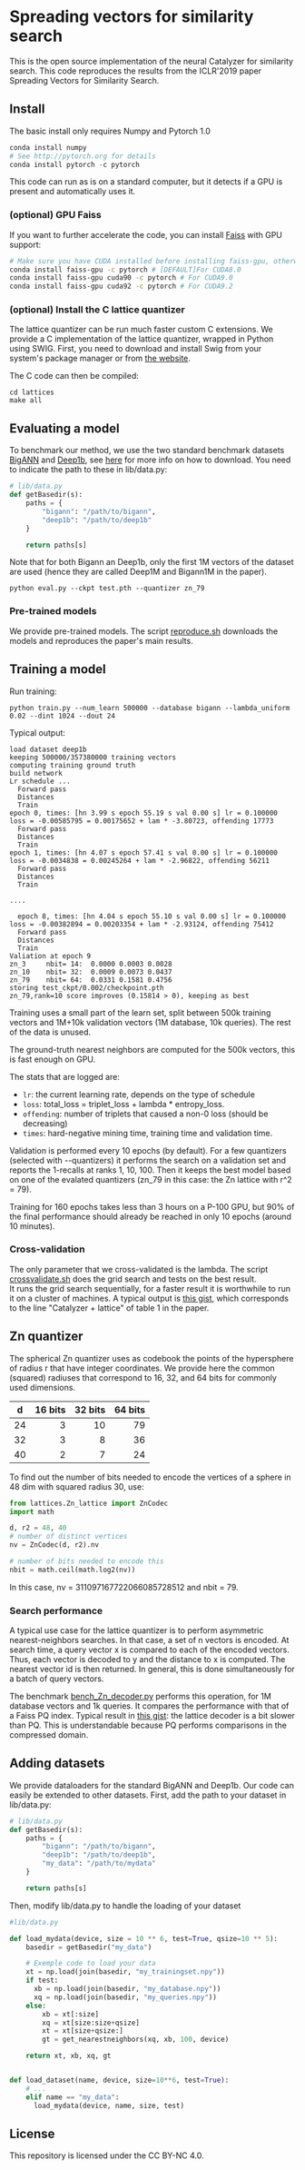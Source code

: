 # Spreading vectors for similarity search

This is the open source implementation of the neural Catalyzer for similarity search.
This code reproduces the results from the ICLR'2019 paper Spreading Vectors for Similarity Search.


## Install

The basic install only requires Numpy and Pytorch 1.0
```python
conda install numpy
# See http://pytorch.org for details
conda install pytorch -c pytorch
```


This code can run as is on a standard computer, but it detects if a GPU is present and automatically uses it.

### (optional) GPU Faiss

If you want to further accelerate the code, you can install [Faiss](https://github.com/facebookresearch/faiss) with GPU support:
```bash
# Make sure you have CUDA installed before installing faiss-gpu, otherwise it falls back to CPU version
conda install faiss-gpu -c pytorch # [DEFAULT]For CUDA8.0
conda install faiss-gpu cuda90 -c pytorch # For CUDA9.0
conda install faiss-gpu cuda92 -c pytorch # For CUDA9.2
```

### (optional) Install the C lattice quantizer

The lattice quantizer can be run much faster custom C extensions.
We provide a C implementation of the lattice quantizer, wrapped in Python using SWIG.
First, you need to download and install Swig from your system's package manager or from [the website](http://www.swig.org/download.html).

The C code can then be compiled:
```
cd lattices
make all
```


## Evaluating a model

To benchmark our method, we use the two standard benchmark datasets [BigANN](http://corpus-texmex.irisa.fr/) and [Deep1b](https://yadi.sk/d/11eDCm7Dsn9GA), see [here](https://github.com/facebookresearch/faiss/tree/master/benchs#getting-bigann) for more info on how to download.
You need to indicate the path to these in lib/data.py:
```python
# lib/data.py
def getBasedir(s):
    paths = {
        "bigann": "/path/to/bigann",
        "deep1b": "/path/to/deep1b"
    }

    return paths[s]
```
Note that for both Bigann an Deep1b, only the first 1M vectors of the dataset are used (hence they are called Deep1M and Bigann1M in the paper).

```
python eval.py --ckpt test.pth --quantizer zn_79
```

### Pre-trained models

We provide pre-trained models.
The script [reproduce.sh](reproduce.sh) downloads the models and reproduces the paper's main results.

## Training a model

Run training:
```
python train.py --num_learn 500000 --database bigann --lambda_uniform 0.02 --dint 1024 --dout 24
```

Typical output:
```
load dataset deep1b
keeping 500000/357380000 training vectors
computing training ground truth
build network
Lr schedule ...
  Forward pass
  Distances
  Train
epoch 0, times: [hn 3.99 s epoch 55.19 s val 0.00 s] lr = 0.100000 loss = -0.00585795 = 0.00175652 + lam * -3.80723, offending 17773
  Forward pass
  Distances
  Train
epoch 1, times: [hn 4.07 s epoch 57.41 s val 0.00 s] lr = 0.100000 loss = -0.0034838 = 0.00245264 + lam * -2.96822, offending 56211
  Forward pass
  Distances
  Train

....

  epoch 8, times: [hn 4.04 s epoch 55.10 s val 0.00 s] lr = 0.100000 loss = -0.00382894 = 0.00203354 + lam * -2.93124, offending 75412
  Forward pass
  Distances
  Train
Valiation at epoch 9
zn_3     nbit= 14:  0.0000 0.0003 0.0028
zn_10    nbit= 32:  0.0009 0.0073 0.0437
zn_79    nbit= 64:  0.0331 0.1581 0.4756
storing test_ckpt/0.002/checkpoint.pth
zn_79,rank=10 score improves (0.15814 > 0), keeping as best
```

Training uses a small part of the learn set, split between 500k training vectors and 1M+10k validation vectors (1M database, 10k queries). The rest of the data is unused.

The ground-truth nearest neighbors are computed for the 500k vectors, this is fast enough on GPU.

The stats that are logged are:
- `lr`: the current learning rate, depends on the type of schedule
- `loss`: total_loss = triplet_loss + lambda * entropy_loss.
- `offending`: number of triplets that caused a non-0 loss (should be decreasing)
- `times`: hard-negative mining time, training time and validation time.

Validation is performed every 10 epochs (by default).
For a few quantizers (selected with --quantizers) it performs the search on a validation set and reports the 1-recalls at ranks 1, 10, 100.
Then it keeps the best model based on one of the evalated quantizers (zn_79 in this case: the Zn lattice with r^2 = 79).

Training for 160 epochs takes less than 3 hours on a P-100 GPU, but 90% of the final performance should already be reached in only 10 epochs (around 10 minutes).

### Cross-validation

The only parameter that we cross-validated is the lambda.
The script [crossvalidate.sh](crossvalidate.sh) does the grid search and tests on the best result.  
It runs the grid search sequentially, for a faster result it is worthwhile to run it on a cluster of machines.
A typical output is [this gist](https://gist.github.com/mdouze/bd34ceb6b17c3616e0b4e6a45e387cb7), which corresponds to the line "Catalyzer + lattice" of table 1 in the paper.

## Zn quantizer

The spherical Zn quantizer uses as codebook the points of the hypersphere of radius r that have integer coordinates. We provide here the common (squared) radiuses that correspond to 16, 32, and 64 bits for commonly used dimensions.


| d  | 16 bits | 32 bits | 64 bits |
|----|--------:|--------:|--------:|
| 24 |       3 |      10 |      79 |
| 32 |       3 |       8 |      36 |
| 40 |       2 |       7 |      24 |

To find out the number of bits needed to encode the vertices of a sphere in 48 dim with squared radius 30, use:
```python
from lattices.Zn_lattice import ZnCodec
import math

d, r2 = 48, 40
# number of distinct vertices
nv = ZnCodec(d, r2).nv

# number of bits needed to encode this
nbit = math.ceil(math.log2(nv))
```
In this case, nv = 311097167722066085728512 and nbit = 79.

### Search performance

A typical use case for the lattice quantizer is to perform asymmetric nearest-neighbors searches.
In that case, a set of n vectors is encoded.
At search time, a query vector x is compared to each of the encoded vectors.
Thus, each vector is decoded to y and the distance to x is computed.
The nearest vector id is then returned.
In general, this is done simultaneously for a batch of query vectors.

The benchmark [bench_Zn_decoder.py](lattices/bench_Zn_decoder.py) performs this operation, for 1M database vectors and 1k queries.
It compares the performance with that of a Faiss PQ index.
Typical result in [this gist](https://gist.github.com/mdouze/0b3ae8c88ba62aae234cdb8507164934): the lattice decoder is a bit slower than PQ.
This is understandable because PQ performs comparisons in the compressed domain.


## Adding datasets

We provide dataloaders for the standard BigANN and Deep1b.
Our code can easily be extended to other datasets.
First, add the path to your dataset in lib/data.py:
```python
# lib/data.py
def getBasedir(s):
    paths = {
        "bigann": "/path/to/bigann",
        "deep1b": "/path/to/deep1b",
        "my_data": "/path/to/mydata"
    }

    return paths[s]
```

Then, modify lib/data.py to handle the loading of your dataset
```python
#lib/data.py

def load_mydata(device, size = 10 ** 6, test=True, qsize=10 ** 5):
    basedir = getBasedir("my_data")

    # Exemple code to load your data
    xt = np.load(join(basedir, "my_trainingset.npy"))
    if test:
      xb = np.load(join(basedir, "my_database.npy"))
      xq = np.load(join(basedir, "my_queries.npy"))
    else:
        xb = xt[:size]
        xq = xt[size:size+qsize]
        xt = xt[size+qsize:]
        gt = get_nearestneighbors(xq, xb, 100, device)

    return xt, xb, xq, gt


def load_dataset(name, device, size=10**6, test=True):
    # ...
    elif name == "my_data":
      load_mydata(device, name, size, test)

```


## License

This repository is licensed under the CC BY-NC 4.0.
